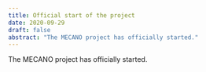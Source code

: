 ```yaml
---
title: Official start of the project
date: 2020-09-29
draft: false
abstract: "The MECANO project has officially started."
---
```


The MECANO project has officially started.

<!--more-->